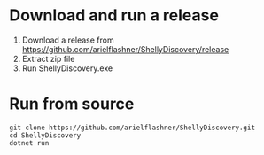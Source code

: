 # Download and run a release
1. Download a release from https://github.com/arielflashner/ShellyDiscovery/release
2. Extract zip file
3. Run ShellyDiscovery.exe

# Run from source
````
git clone https://github.com/arielflashner/ShellyDiscovery.git
cd ShellyDiscovery
dotnet run
````
